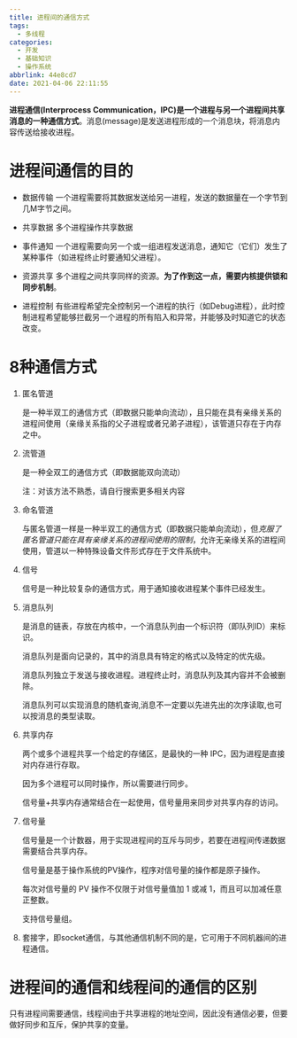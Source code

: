 ```yaml
---
title: 进程间的通信方式
tags:
  - 多线程
categories:
  - 开发
  - 基础知识
  - 操作系统
abbrlink: 44e8cd7
date: 2021-04-06 22:11:55
---
```







**进程通信(Interprocess Communication，IPC)是一个进程与另一个进程间共享消息的一种通信方式**。消息(message)是发送进程形成的一个消息块，将消息内容传送给接收进程。



<!-- more -->



# 进程间通信的目的

* 数据传输
   一个进程需要将其数据发送给另一进程，发送的数据量在一个字节到几M字节之间。

* 共享数据
   多个进程操作共享数据

* 事件通知
   一个进程需要向另一个或一组进程发送消息，通知它（它们）发生了某种事件（如进程终止时要通知父进程）。

* 资源共享
   多个进程之间共享同样的资源。**为了作到这一点，需要内核提供锁和同步机制**。

* 进程控制
   有些进程希望完全控制另一个进程的执行（如Debug进程），此时控制进程希望能够拦截另一个进程的所有陷入和异常，并能够及时知道它的状态改变。



# 8种通信方式

1. 匿名管道

   是一种半双工的通信方式（即数据只能单向流动），且只能在具有亲缘关系的进程间使用（亲缘关系指的父子进程或者兄弟子进程），该管道只存在于内存之中。

2. 流管道

   是一种全双工的通信方式（即数据能双向流动）

   注：对该方法不熟悉，请自行搜索更多相关内容

3. 命名管道

   与匿名管道一样是一种半双工的通信方式（即数据只能单向流动），但*克服了匿名管道只能在具有亲缘关系的进程间使用的限制*，允许无亲缘关系的进程间使用，管道以一种特殊设备文件形式存在于文件系统中。

4. 信号

   信号是一种比较复杂的通信方式，用于通知接收进程某个事件已经发生。

5. 消息队列

   是消息的链表，存放在内核中，一个消息队列由一个标识符（即队列ID）来标识。

   消息队列是面向记录的，其中的消息具有特定的格式以及特定的优先级。

   消息队列独立于发送与接收进程。进程终止时，消息队列及其内容并不会被删除。

   消息队列可以实现消息的随机查询,消息不一定要以先进先出的次序读取,也可以按消息的类型读取。

6. 共享内存

   两个或多个进程共享一个给定的存储区，是最快的一种 IPC，因为进程是直接对内存进行存取。

   因为多个进程可以同时操作，所以需要进行同步。

   信号量+共享内存通常结合在一起使用，信号量用来同步对共享内存的访问。

7. 信号量

   信号量是一个计数器，用于实现进程间的互斥与同步，若要在进程间传递数据需要结合共享内存。

   信号量是基于操作系统的PV操作，程序对信号量的操作都是原子操作。

   每次对信号量的 PV 操作不仅限于对信号量值加 1 或减 1，而且可以加减任意正整数。

   支持信号量组。

8. 套接字，即socket通信，与其他通信机制不同的是，它可用于不同机器间的进程通信。



# 进程间的通信和线程间的通信的区别

只有进程间需要通信，线程间由于共享进程的地址空间，因此没有通信必要，但要做好同步和互斥，保护共享的变量。